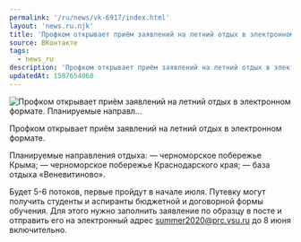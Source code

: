 ```yaml
---
permalink: '/ru/news/vk-6917/index.html'
layout: 'news.ru.njk'
title: 'Профком открывает приём заявлений на летний отдых в электронном формате.    Планируемые направл…'
source: ВКонтакте
tags:
  - news_ru
description: 'Профком открывает приём заявлений на летний отдых в электронном формате.    Планируемые направл…'
updatedAt: 1587654060
---
```

![Профком открывает приём заявлений на летний отдых в электронном формате.    Планируемые направл…](https://sun9-64.userapi.com/impg/c858224/v858224271/1de7c1/jCx3azad88g.jpg?size=1280x853&quality=96&proxy=1&sign=2a34721d8671a0a786102850408f99f9&c_uniq_tag=LYGyPHBgeCh5rSnjf0_guJmzmls9w8zLDfPc4mKnwSI&type=album)

Профком открывает приём заявлений на летний отдых в электронном формате.

Планируемые направления отдыха:
— черноморское побережье Крыма;
— черноморское побережье Краснодарского края;
— база отдыха «Веневитиново».

Будет 5-6 потоков, первые пройдут в начале июля. Путевку могут получить студенты и аспиранты бюджетной и договорной формы обучения. Для этого нужно заполнить заявление по образцу в посте и отправить его на электронный адрес summer2020@prc.vsu.ru до 8 июня включительно.
